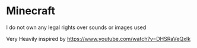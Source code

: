 # Minecraft
I do not own any legal rights over sounds or images used

Very Heavily inspired by https://www.youtube.com/watch?v=DHSRaVeQxIk
